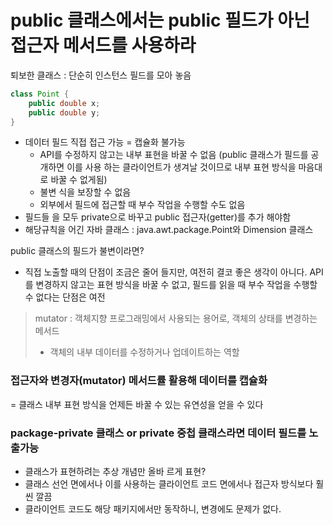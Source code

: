 # public 클래스에서는 public 필드가 아닌 접근자 메서드를 사용하라

퇴보한 클래스 : 단순히 인스턴스 필드를 모아 놓음
```java
class Point {
    public double x; 
    public double y;
}
```
- 데이터 필드 직접 접근 가능 = 캡슐화 불가능
  - API를 수정하지 않고는 내부 표현을 바꿀 수 없음 (public 클래스가 필드를 공개하면 이를 사용 하는 클라이언트가 생겨날 것이므로 내부 표현 방식을 마음대로 바꿀 수 없게됨)
  - 불변 식을 보장할 수 없음
  - 외부에서 필드에 접근할 때 부수 작업을 수행할 수도 없음
- 필드들 을 모두 private으로 바꾸고 public 접근자(getter)를 추가 해야함
- 해당규칙을 어긴 자바 클래스 : java.awt.package.Point와 Dimension 클래스

public 클래스의 필드가 불변이라면?
- 직접 노출할 때의 단점이 조금은 줄어 들지만, 여전히 결코 좋은 생각이 아니다. API를 변경하지 않고는 표현 방식을 바꿀 수 없고, 필드를 읽을 때 부수 작업을 수행할 수 없다는 단점은 여전

> mutator : 객체지향 프로그래밍에서 사용되는 용어로, 객체의 상태를 변경하는 메서드 <br>
> - 객체의 내부 데이터를 수정하거나 업데이트하는 역할

### 접근자와 변경자(mutator) 메서드률 활용해 데이터를 캡슐화

= 클래스 내부 표현 방식을 언제든 바꿀 수 있는 유연성을 얻을 수 있다

### package-private 클래스 or private 중첩 클래스라면 데이터 필드를 노출가능

- 클래스가 표현하려는 추상 개념만 올바 르게 표현?
- 클래스 선언 면에서나 이를 사용하는 클라이언트 코드 면에서나 접근자 방식보다 훨씬 깔끔
- 클라이언트 코드도 해당 패키지에서만 동작하니, 변경에도 문제가 없다.